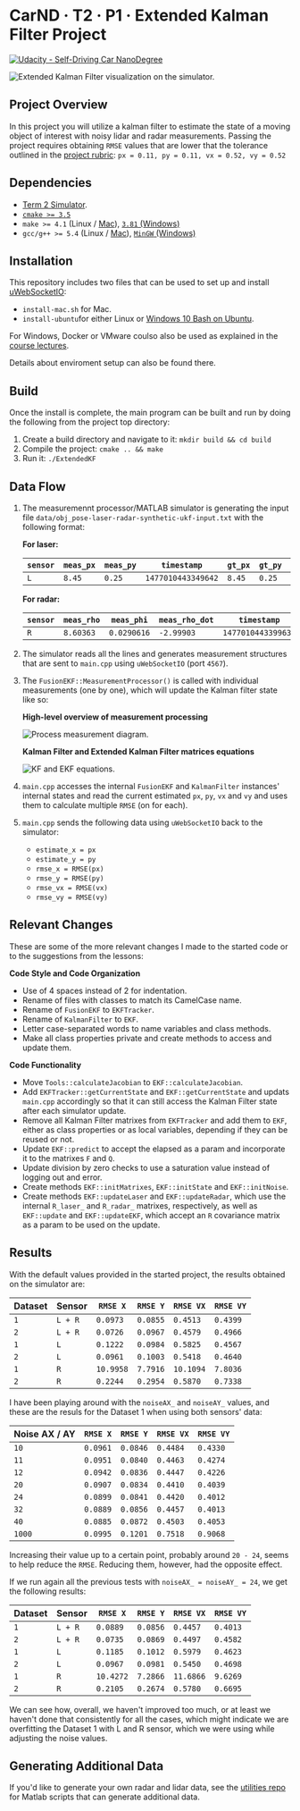 CarND · T2 · P1 · Extended Kalman Filter Project
================================================

[![Udacity - Self-Driving Car NanoDegree](https://s3.amazonaws.com/udacity-sdc/github/shield-carnd.svg)](http://www.udacity.com/drive)

<img src="output/images/004 - Simulator Rotated.png" alt="Extended Kalman Filter visualization on the simulator." />


Project Overview
----------------

In this project you will utilize a kalman filter to estimate the state of a moving object of interest with noisy lidar and radar measurements. Passing the project requires obtaining `RMSE` values that are lower that the tolerance outlined in the [project rubric](https://review.udacity.com/#!/rubrics/748/view): `px = 0.11, py = 0.11, vx = 0.52, vy = 0.52` 


Dependencies
------------

- [Term 2 Simulator](https://github.com/udacity/self-driving-car-sim/releases).
- [`cmake >= 3.5`](https://cmake.org/install/)
- `make >= 4.1` (Linux / [Mac](https://developer.apple.com/xcode/features/)), [`3.81` (Windows)](http://gnuwin32.sourceforge.net/packages/make.htm)
- `gcc/g++ >= 5.4` (Linux / [Mac](https://developer.apple.com/xcode/features/)), [`MinGW` (Windows)](http://www.mingw.org/)


Installation
------------

This repository includes two files that can be used to set up and install [uWebSocketIO](https://github.com/uWebSockets/uWebSockets):

- `install-mac.sh` for Mac.
- `install-ubuntu`for either Linux or [Windows 10 Bash on Ubuntu](https://www.howtogeek.com/249966/how-to-install-and-use-the-linux-bash-shell-on-windows-10/).

For Windows, Docker or VMware coulso also be used as explained in the [course lectures](https://classroom.udacity.com/nanodegrees/nd013/parts/40f38239-66b6-46ec-ae68-03afd8a601c8/modules/0949fca6-b379-42af-a919-ee50aa304e6a/lessons/f758c44c-5e40-4e01-93b5-1a82aa4e044f/concepts/16cf4a78-4fc7-49e1-8621-3450ca938b77).

Details about enviroment setup can also be found there.


Build
-----

Once the install is complete, the main program can be built and run by doing the following from the project top directory:

1. Create a build directory and navigate to it: `mkdir build && cd build`
2. Compile the project: `cmake .. && make`
3. Run it: `./ExtendedKF`


Data Flow
---------

1. The measuremennt processor/MATLAB simulator is generating the input file `data/obj_pose-laser-radar-synthetic-ukf-input.txt` with the following format:

    **For laser:**
  
    | `sensor` | `meas_px` | `meas_py` | `timestamp` | `gt_px` | `gt_py` | `gt_vx` | `gt_vy` |
    |----------|-----------|-----------|-------------|---------|---------|---------|---------|
    | `L` | `8.45` | `0.25` | `1477010443349642` | `8.45` | `0.25` | `-3.00027` | `0` |
        
    **For radar:**
  
    | `sensor` | `meas_rho` | `meas_phi` | `meas_rho_dot` | `timestamp` | `gt_px` | `gt_py` | `gt_vx` | `gt_vy` |
    |----------|------------|------------|----------------|-------------|---------|---------|---------|---------|
    | `R` | `8.60363` | `0.0290616` | `-2.99903` | `1477010443399637` | `8.6` | `0.25` | `-3.00029` | `0` |
    
2. The simulator reads all the lines and generates measurement structures that are sent to `main.cpp` using `uWebSocketIO` (port `4567`).

3. The `FusionEKF::MeasurementProcessor()` is called with individual measurements (one by one), which will update the Kalman filter state like so:

    **High-level overview of measurement processing**
    
    <img src="output/images/001 - Process Measurement.png" alt="Process measurement diagram." />

    **Kalman Filter and Extended Kalman Filter matrices equations**
    
    <img src="output/images/002 - KF and EKF equations.jpg" alt="KF and EKF equations." />


4. `main.cpp` accesses the internal `FusionEKF` and `KalmanFilter` instances' internal states and read the current estimated `px`, `py`, `vx` and `vy` and uses them to calculate multiple `RMSE` (on for each).

5. `main.cpp` sends the following data using `uWebSocketIO` back to the simulator:

    - `estimate_x = px`
    - `estimate_y = py`
    - `rmse_x = RMSE(px)`
    - `rmse_y = RMSE(py)`
    - `rmse_vx = RMSE(vx)`
    - `rmse_vy = RMSE(vy)`


Relevant Changes
----------------

These are some of the more relevant changes I made to the started code or to the suggestions from the lessons:

**Code Style and Code Organization**

- Use of 4 spaces instead of 2 for indentation.
- Rename of files with classes to match its CamelCase name.
- Rename of `FusionEKF` to `EKFTracker`.
- Rename of `KalmanFilter` to `EKF`.
- Letter case-separated words to name variables and class methods.
- Make all class properties private and create methods to access and update them.

**Code Functionality**

- Move `Tools::calculateJacobian` to `EKF::calculateJacobian`.
- Add `EKFTracker::getCurrentState` and `EKF::getCurrentState` and updats `main.cpp` accordingly so that it can still access the Kalman Filter state after each simulator update.
- Remove all Kalman Filter matrixes from `EKFTracker` and add them to `EKF`, either as class properties or as local variables, depending if they can be reused or not.
- Update `EKF::predict` to accept the elapsed as a param and incorporate it to the matrixes `F` and `Q`.
- Update division by zero checks to use a saturation value instead of logging out and error.
- Create methods `EKF::initMatrixes`, `EKF::initState` and `EKF::initNoise`.
- Create methods `EKF::updateLaser` and `EKF::updateRadar`, which use the internal `R_laser_` and `R_radar_` matrixes, respectively, as well as `EKF::update` and `EKF::updateEKF`, which accept an `R` covariance matrix as a param to be used on the update.


Results
-------

With the default values provided in the started project, the results obtained on the simulator are:

| Dataset  | Sensor   | `RMSE X`  | `RMSE Y`  | `RMSE VX`  | `RMSE VY` |
|----------|----------|-----------|-----------|------------|-----------|
| `1`      | `L + R`  | `0.0973`  | `0.0855`  | `0.4513`   | `0.4399`  |
| `2`      | `L + R`  | `0.0726`  | `0.0967`  | `0.4579`   | `0.4966`  |
| `1`      | `L`      | `0.1222`  | `0.0984`  | `0.5825`   | `0.4567`  |
| `2`      | `L`      | `0.0961`  | `0.1003`  | `0.5418`   | `0.4640`  |
| `1`      | `R`      | `10.9958` | `7.7916`  | `10.1094`  | `7.8036`  |
| `2`      | `R`      | `0.2244`  | `0.2954`  | `0.5870`   | `0.7338`  |

I have been playing around with the `noiseAX_` and `noiseAY_` values, and these are the resuls for the Dataset 1 when using both sensors' data:

| Noise AX / AY | `RMSE X` | `RMSE Y` | `RMSE VX` | `RMSE VY` |
|---------------|----------|----------|-----------|-----------|
| `10` | `0.0961` | `0.0846` | `0.4484` | `0.4330` |
| `11` | `0.0951` | `0.0840` | `0.4463` | `0.4274` |
| `12` | `0.0942` | `0.0836` | `0.4447` | `0.4226` |
| `20` | `0.0907` | `0.0834` | `0.4410` | `0.4039` |
| `24` | `0.0899` | `0.0841` | `0.4420` | `0.4012` |
| `32` | `0.0889` | `0.0856` | `0.4457` | `0.4013` |
| `40` | `0.0885` | `0.0872` | `0.4503` | `0.4053` |
| `1000` | `0.0995` | `0.1201` | `0.7518` | `0.9068` |

Increasing their value up to a certain point, probably around `20 - 24`, seems to help reduce the `RMSE`. Reducing them, however, had the opposite effect.

If we run again all the previous tests with `noiseAX_ = noiseAY_ = 24`, we get the following results:

| Dataset  | Sensor   | `RMSE X`  | `RMSE Y`  | `RMSE VX`  | `RMSE VY` |
|----------|----------|-----------|-----------|------------|-----------|
| `1`      | `L + R`  | `0.0889`  | `0.0856`  | `0.4457`   | `0.4013`  |
| `2`      | `L + R`  | `0.0735`  | `0.0869`  | `0.4497`   | `0.4582`  |
| `1`      | `L`      | `0.1185`  | `0.1012`  | `0.5979`   | `0.4623`  |
| `2`      | `L`      | `0.0967`  | `0.0981`  | `0.5450`   | `0.4698`  |
| `1`      | `R`      | `10.4272` | `7.2866`  | `11.6866`  | `9.6269`  |
| `2`      | `R`      | `0.2105`  | `0.2674`  | `0.5780`   | `0.6695`  |

We can see how, overall, we haven't improved too much, or at least we haven't done that consistently for all the cases, which might indicate we are overfitting the Dataset 1 with L and R sensor, which we were using while adjusting the noise values.


Generating Additional Data
--------------------------

If you'd like to generate your own radar and lidar data, see the
[utilities repo](https://github.com/udacity/CarND-Mercedes-SF-Utilities) for
Matlab scripts that can generate additional data.


